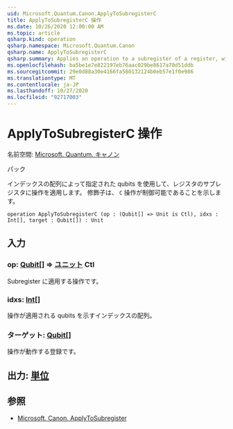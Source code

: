 ```yaml
---
uid: Microsoft.Quantum.Canon.ApplyToSubregisterC
title: ApplyToSubregisterC 操作
ms.date: 10/26/2020 12:00:00 AM
ms.topic: article
qsharp.kind: operation
qsharp.namespace: Microsoft.Quantum.Canon
qsharp.name: ApplyToSubregisterC
qsharp.summary: Applies an operation to a subregister of a register, with qubits specified by an array of their indices. The modifier `C` indicates that the operation is controllable.
ms.openlocfilehash: ba5be1e7e822197eb76aac029be8617a70d51ddb
ms.sourcegitcommit: 29e0d88a30e4166fa580132124b0eb57e1f0e986
ms.translationtype: MT
ms.contentlocale: ja-JP
ms.lasthandoff: 10/27/2020
ms.locfileid: "92717003"
---
```

# <a name="applytosubregisterc-operation"></a>ApplyToSubregisterC 操作

名前空間: [Microsoft. Quantum. キャノン](xref:Microsoft.Quantum.Canon)

パック [](https://nuget.org/packages/)


インデックスの配列によって指定された qubits を使用して、レジスタのサブレジスタに操作を適用します。
修飾子は、 `C` 操作が制御可能であることを示します。

```qsharp
operation ApplyToSubregisterC (op : (Qubit[] => Unit is Ctl), idxs : Int[], target : Qubit[]) : Unit
```


## <a name="input"></a>入力

### <a name="op--qubit--unit-ctl"></a>op: [Qubit](xref:microsoft.quantum.lang-ref.qubit)[] => [ユニット](xref:microsoft.quantum.lang-ref.unit) Ctl

Subregister に適用する操作です。


### <a name="idxs--int"></a>idxs: [Int](xref:microsoft.quantum.lang-ref.int)[]

操作が適用される qubits を示すインデックスの配列。


### <a name="target--qubit"></a>ターゲット: [Qubit](xref:microsoft.quantum.lang-ref.qubit)[]

操作が動作する登録です。



## <a name="output--unit"></a>出力: [単位](xref:microsoft.quantum.lang-ref.unit)



## <a name="see-also"></a>参照

- [Microsoft. Canon. ApplyToSubregister](xref:Microsoft.Quantum.Canon.ApplyToSubregister)